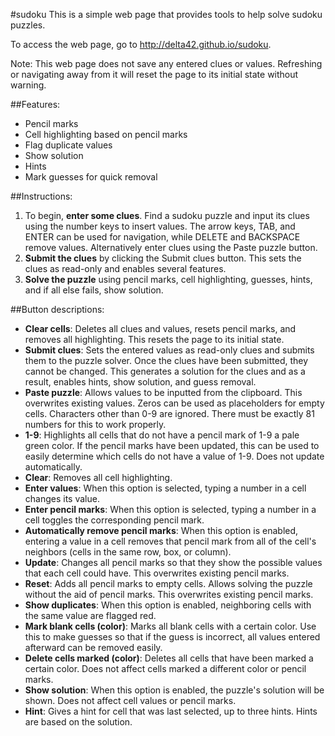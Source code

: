 #sudoku
This is a simple web page that provides tools to help solve sudoku puzzles.

To access the web page, go to http://delta42.github.io/sudoku.

Note: This web page does not save any entered clues or values. Refreshing or navigating away from it will reset the page to its initial state without warning.

##Features:
* Pencil marks
* Cell highlighting based on pencil marks
* Flag duplicate values
* Show solution
* Hints
* Mark guesses for quick removal

##Instructions:
1. To begin, __enter some clues__. Find a sudoku puzzle and input its clues using the number keys to insert values. The arrow keys, TAB, and ENTER can be used for navigation, while DELETE and BACKSPACE remove values. Alternatively enter clues using the Paste puzzle button.
2. __Submit the clues__ by clicking the Submit clues button. This sets the clues as read-only and enables several features.
3. __Solve the puzzle__ using pencil marks, cell highlighting, guesses, hints, and if all else fails, show solution.

##Button descriptions:
* __Clear cells__: Deletes all clues and values, resets pencil marks, and removes all highlighting. This resets the page to its initial state.
* __Submit clues__: Sets the entered values as read-only clues and submits them to the puzzle solver. Once the clues have been submitted, they cannot be changed. This generates a solution for the clues and as a result, enables hints, show solution, and guess removal. 
* __Paste puzzle__: Allows values to be inputted from the clipboard. This overwrites existing values. Zeros can be used as placeholders for empty cells. Characters other than 0-9 are ignored. There must be exactly 81 numbers for this to work properly.
* __1-9__: Highlights all cells that do not have a pencil mark of 1-9 a pale green color. If the pencil marks have been updated, this can be used to easily determine which cells do not have a value of 1-9. Does not update automatically.
* __Clear__: Removes all cell highlighting.
* __Enter values__: When this option is selected, typing a number in a cell changes its value.
* __Enter pencil marks__: When this option is selected, typing a number in a cell toggles the corresponding pencil mark.
* __Automatically remove pencil marks__: When this option is enabled, entering a value in a cell removes that pencil mark from all of the cell's neighbors (cells in the same row, box, or column).
* __Update__: Changes all pencil marks so that they show the possible values that each cell could have. This overwrites existing pencil marks.
* __Reset__: Adds all pencil marks to empty cells. Allows solving the puzzle without the aid of pencil marks. This overwrites existing pencil marks.
* __Show duplicates__: When this option is enabled, neighboring cells with the same value are flagged red.
* __Mark blank cells (color)__: Marks all blank cells with a certain color. Use this to make guesses so that if the guess is incorrect, all values entered afterward can be removed easily.
* __Delete cells marked (color)__: Deletes all cells that have been marked a certain color. Does not affect cells marked a different color or pencil marks.
* __Show solution__: When this option is enabled, the puzzle's solution will be shown. Does not affect cell values or pencil marks.
* __Hint__: Gives a hint for cell that was last selected, up to three hints. Hints are based on the solution.
